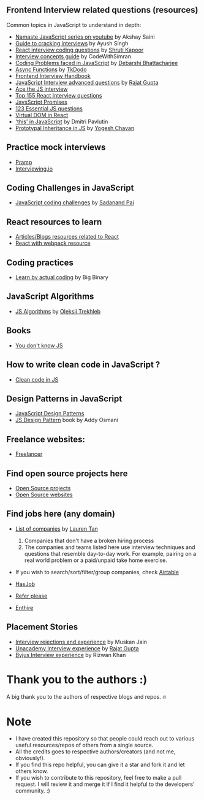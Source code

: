 ## Frontend Interview related questions (resources)

  <p> Common topics in JavaScript to understand in depth: </p>

- [Namaste JavaScript series on youtube](https://www.youtube.com/watch?v=pN6jk0uUrD8) by Akshay Saini 
- [Guide to cracking interviews](https://alphaayush.notion.site/alphaayush/2e13395deff94a428d45b3aa88dc7ee7?v=06b5c5617b8442bc878bd210257786ad) by Ayush Singh
- [React interview coding questions](https://github.com/shrutikapoor08/react-coding-interview-questions) by [Shruti Kapoor](https://github.com/shrutikapoor08)
- [Interview concepts guide](https://codewithsimran.substack.com/p/comprehensive-front-end-interview?utm_campaign=post&utm_medium=web&utm_source=) by CodeWithSimran
- [Coding Problems faced in JavaScript](https://devdebarshi.hashnode.dev/crack-the-next-js-interview-part-1) by [Debarshi Bhattacharjee](https://github.com/Debarshi95)
- [Async Functions](https://tkdodo.eu/blog/about-async-functions) by [TkDodo](https://github.com/tkdodo)
- [Frontend Interview Handbook](https://frontendinterviewhandbook.com/en/javascript-questions/)
- [JavaScript Interview advanced questions](https://rajatgupta.xyz/js-interview-2) by [Rajat Gupta](https://github.com/rajatetc)
- [Ace the JS interview](https://manuarora.in/blog/ace-the-javascript-interview)
- [Top 155 React Interview questions](https://www.fullstack.cafe/interview-questions/react)
- [JavsScript Promises](https://danlevy.net/javascript-promises-quiz/)
- [123 Essential JS questions](https://github.com/ganqqwerty/123-Essential-JavaScript-Interview-Questions) 
- [Virtual DOM in React](https://hackernoon.com/virtual-dom-reconciliation-and-diffing-algorithm-explained-simply-ycn34gr)
- ['this' in JavaScript](https://dmitripavlutin.com/gentle-explanation-of-this-in-javascript/) by Dmitri Pavlutin
- [Prototypal Inheritance in JS](https://blog.yogeshchavan.dev/how-prototypal-inheritance-works-in-javascript) by [Yogesh Chavan](https://blog.yogeshchavan.dev/)


## Practice mock interviews

- [Pramp](https://www.pramp.com/#/)
- [Interviewing.io](https://interviewing.io/)

## Coding Challenges in JavaScript

- [JavaScript coding challenges](https://github.com/sadanandpai/javascript-code-challenges) by [Sadanand Pai](https://github.com/sadanandpai)


## React resources to learn

- [Articles/Blogs resources related to React](https://reactresources.com/articles)
- [React with webpack resource](https://www.packtpub.com/product/hands-on-webpack-for-react-development-video/9781789139808)

## Coding practices

- [Learn by actual coding](https://academy.bigbinary.com/) by Big Binary

## JavaScript Algorithms

- [JS Algorithms](https://github.com/trekhleb/javascript-algorithms) by [Oleksii Trekhleb](https://github.com/trekhleb)

## Books

- [You don't know JS](https://github.com/getify/You-Dont-Know-JS)

## How to write clean code in JavaScript ?
 
- [Clean code in JS](https://github.com/ryanmcdermott/clean-code-javascript)


## Design Patterns in JavaScript

 - [JavaScript Design Patterns](https://www.digitalocean.com/community/tutorial_series/javascript-design-patterns)
 - [JS Design Pattern](https://addyosmani.com/resources/essentialjsdesignpatterns/book/) book by Addy Osmani


## Freelance websites: 

 - [Freelancer](https://www.freelancer.in/jobs/javascript/)


## Find open source projects here

 - [Open Source projects](https://opensource.twitter.dev/projects/)
 - [Open Source websites](https://github.com/sdmg15/Best-websites-a-programmer-should-visit#open-source-websites)


## Find jobs here (any domain)

- [List of companies](https://github.com/poteto/hiring-without-whiteboards) by [Lauren Tan](https://github.com/poteto)
  
   1. Companies that don't have a broken hiring process
   2. The companies and teams listed here use interview techniques and questions that resemble day-to-day work. 
      For example, pairing on a real world problem or a paid/unpaid take home exercise.   
 
- If you wish to search/sort/filter/group companies, check [Airtable](https://airtable.com/shr3eGPDm3wGjT2gA/tbluCbToxQ2knSLhh/viwmFR062GOjG4cjs) 

 - [HasJob](https://hasjob.co/)
 - [Refer please](https://www.referplease.com/)
 - [Enthire](https://enthire.co/)
    

## Placement Stories

- [Interview rejections and experience](https://muskan611998jain.medium.com/placement-stories-interview-experiences-rejections-756f0c4b1166) by Muskan Jain
- [Unacademy Interview experience](https://rajatgupta.xyz/unacademy-interview) by [Rajat Gupta](https://github.com/rajatetc)
- [Byjus Interview experience](https://webscript.info/rizwan/byju-s-front-end-software-engineer-interview-experience-and-questions-6173d821a9bac) by Rizwan Khan

# Thank you to the authors :)
A big thank you to the authors of respective blogs and repos. 🔥

# Note

- I have created this repository so that people could reach out to various useful resources/repos of others from a single source.
- All the credits goes to respective authors/creators (and not me, obviously!).
- If you find this repo helpful, you can give it a star and fork it and let others know.
- If you wish to contribute to this repository, feel free to make a pull request.
   I will review it and merge it if I find it helpful to the developers' community. :)
